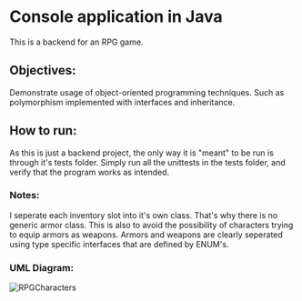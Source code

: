 # Console application in Java

This is a backend for an RPG game.

## Objectives: 

Demonstrate usage of object-oriented programming techniques. Such as polymorphism implemented with interfaces and inheritance.   

## How to run: 

As this is just a backend project, the only way it is "meant" to be run is through it's tests folder. Simply run all the unittests in the tests folder, and verify that the program works as intended. 

### Notes:

I seperate each inventory slot into it's own class. That's why there is no generic armor class. This is also to avoid the possibility of characters trying to equip armors as weapons. Armors and weapons are clearly seperated using type specific interfaces that are defined by ENUM's. 

### UML Diagram:
![RPGCharacters](https://user-images.githubusercontent.com/47818670/133057288-51ce9edd-7079-42a5-8954-12f0df0b4b02.jpg)
